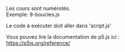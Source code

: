 Les cours sont numérotés.  
Exemple: 9-boucles.js

Le code à exécuter doit aller dans 'script.js'

Vous pouvez lire la documentation de p5.js ici :  
https://p5js.org/reference/

